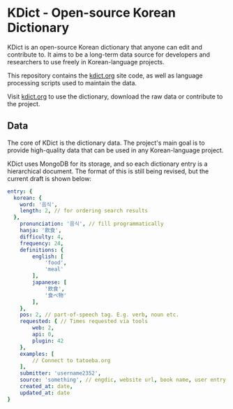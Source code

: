 # KDict - Open-source Korean Dictionary

KDict is an open-source Korean dictionary that anyone can edit and contribute to.
It aims to be a long-term data source for developers and researchers to use freely in Korean-language projects.

This repository contains the [kdict.org](http://kdict.org) site code, as well as language processing scripts used to maintain the data.

Visit [kdict.org](http://kdict.org) to use the dictionary, download the raw data or contribute to the project.


## Data

The core of KDict is the dictionary data. The project's main goal is to provide high-quality data that can be used in any Korean-language project.

KDict uses MongoDB for its storage, and so each dictionary entry is a hierarchical document.
The format of this is still being revised, but the current draft is shown below:

```yaml
entry: {
  korean: {
    word: '음식',
    length: 2, // for ordering search results
  },
	pronunciation: '음식', // fill programmatically
	hanja: '飮食', 
	difficulty: 4,
	frequency: 24,
	definitions: {
		english: [
			'food',
			'meal'
		],
		japanese: [
			'飲食',
			'食べ物'
		],
	},
	pos: 2, // part-of-speech tag. E.g. verb, noun etc.
	requested: { // Times requested via tools
		web: 2,
		api: 0,
		plugin: 42
	},
	examples: [
		// Connect to tatoeba.org
	],
	submitter: 'username2352',
	source: 'something', // engdic, website url, book name, user entry ]
	created_at: date,
	updated_at: date
}
```
